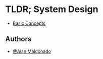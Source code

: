 # TLDR; System Design

- [Basic Concepts](/basic-concepts)

## Authors

- [@Alan Maldonado](https://www.github.com/n3m)
